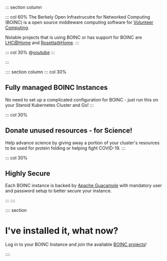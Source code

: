 ::: section column

::: col 60%
The Berkely Open Infrastrucutre for Networked Computing (BOINC) is a open source middleware computing software for [Volunteer Computing](https://en.wikipedia.org/wiki/Volunteer_computing).

Notable projects that is using BOINC or has support for BOINC are [LHC@Home](https://lhcathome.web.cern.ch/) and [Rosetta@Home](https://boinc.bakerlab.org/rosetta/).
:::

::: col 30%
@[youtube](https://youtu.be/8iSRLIK-x6A)
:::

:::

:::: section column
::: col 30%
## Fully managed BOINC Instances
No need to set up a complicated configuration for BOINC - just run this on your Staroid Kubernetes Cluster and Go!
:::

::: col 30%
## Donate unused resources - for Science!
Help advance science by giving away a portion of your cluster's resources to be used for protein folding or helping fight COVID-19.
:::

::: col 30%
## Highly Secure 
Each BOINC instance is backed by [Apache Guacamole](https://guacamole.apache.org/) with mandatory user and password setup to better secure your instance.

:::
::::

:::: section
# I've installed it, what now?

Log in to your BOINC Instance and join the available [BOINC projects](https://boinc.berkeley.edu/projects.php)! 

::::